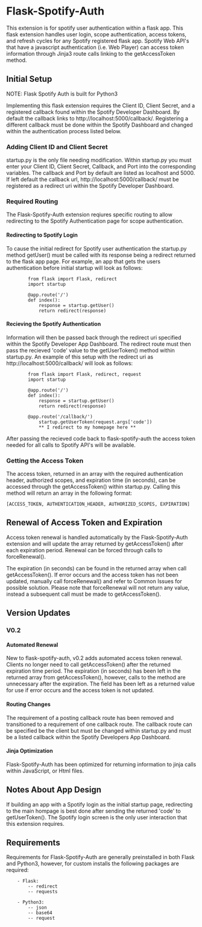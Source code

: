 # Flask-Spotify-Auth 

This extension is for spotify user authentication within a flask app. This flask extension handles user login, scope authentication, access tokens, and refresh cycles for any Spotify registered flask app. Spotify Web API's that have a javascript authentication (i.e. Web Player) can access token information through Jinja3 route calls linking to the getAccessToken method.

## Initial Setup

NOTE: Flask Spotify Auth is built for Python3

Implementing this flask extension requires the Client ID, Client Secret, and a registered callback found within the Spotify Developer Dashboard. By default the callback links to http://localhost:5000/callback/. Registering a different callback must be done within the Spotify Dashboard and changed within the authentication process listed below.

### Adding Client ID and Client Secret

startup.py is the only file needing modification. Within startup.py you must enter your Client ID, Client Secret, Callback, and Port into the corresponding variables. The callback and Port by default are listed as localhost and 5000. If left default the callback url, http://localhost:5000/callback/ must be registered as a redirect uri within the Spotify Developer Dashboard.

### Required Routing

The Flask-Spotify-Auth extension reqiures specific routing to allow redirecting to the Spotify Authentication page for scope authentication.

#### Redirecting to Spotify Login

To cause the initial redirect for Spotify user authentication the startup.py method getUser() must be called with its response being a redirect returned to the flask app page. For example, an app that gets the users authentication before initial startup will look as follows: 

            from flask import Flask, redirect
            import startup
            
            @app.route('/')
            def index():
                response = startup.getUser()
                return redirect(response)

#### Recieving the Spotify Authentication

Information will then be passed back through the redirect uri specified within the Spotify Developer App Dashboard. The redirect route must then pass the recieved 'code' value to the getUserToken() method within startup.py. An example of this setup with the redirect uri as http://localhost:5000/callback/ will look as follows:

            from flask import Flask, redirect, request
            import startup

            @app.route('/')
            def index():
                response = startup.getUser()
                return redirect(response)
            
            @app.route('/callback/')
                startup.getUserToken(request.args['code'])
                ** I redirect to my homepage here **

After passing the recieved code back to flask-spotify-auth the access token needed for all calls to Spotify API's will be available.

### Getting the Access Token

The access token, returned in an array with the required authentication header, authorized scopes, and expiration time (in seconds), can be accessed through the getAccessToken() within startup.py. Calling this method will return an array in the following format:

    [ACCESS_TOKEN, AUTHENTICATION_HEADER, AUTHORIZED_SCOPES, EXPIRATION]

## Renewal of Access Token and Expiration

Access token renewal is handled automatically by the Flask-Spotify-Auth extension and will update the array returned by getAccessToken() after each expiration period. Renewal can be forced through calls to forceRenewal().

The expiration (in seconds) can be found in the returned array when call getAccessToken(). If error occurs and the access token has not been updated, manually call forceRenewal() and refer to Common Issues for possible solution. Please note that forceRenewal will not return any value, instead a subsequent call must be made to getAccessToken().

## Version Updates

### V0.2

#### Automated Renewal

New to flask-spotify-auth, v0.2 adds automated access token renewal. Clients no longer need to call getAccessToken() after the returned expiration time period. The expiration (in seconds) has been left in the returned array from getAccessToken(), however, calls to the method are unnecessary after the expiration. The field has been left as a returned value for use if error occurs and the access token is not updated. 

#### Routing Changes 

The requirement of a posting callback route has been removed and transitioned to a requirement of one callback route. The callback route can be specified be the client but must be changed within startup.py and must be a listed callback within the Spotify Developers App Dashboard.

#### Jinja Optimization

Flask-Spotify-Auth has been optimized for returning information to jinja calls within JavaScript, or Html files.

## Notes About App Design

If building an app with a Spotify login as the initial startup page, redirecting to the main hompage is best done after sending the returned 'code' to getUserToken(). The Spotify login screen is the only user interaction that this extension requires. 

## Requirements

Requirements for Flask-Spotify-Auth are generally preinstalled in both Flask and Python3, however, for custom installs the following packages are required:

        - Flask:
            -- redirect
            -- requests
        
        - Python3:
            -- json
            -- base64
            -- request
